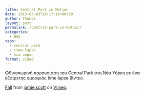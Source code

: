 ```yaml
---
title: Central Park in Motion
date: 2013-03-03T14:17:16+00:00
author: Thanos
layout: post
permalink: /central-park-in-motion/
categories:
  - Web
tags:
  - central park
  - time-lapse
  - νεα υόρκη
format: video
---
```

Φθινοπωρινή παρουσίαση του Central Park στη Νέα Υόρκη σε ένα εξαίρετης ομορφιάς time lapse βίντεο.

[Fall](http://vimeo.com/53745876) from [jamie scott](http://vimeo.com/user9815051) on [Vimeo](http://vimeo.com).